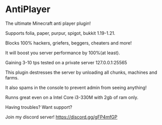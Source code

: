 # AntiPlayer
The ultimate Minecraft anti player plugin! 

Supports folia, paper, purpur, spigot, bukkit 1.19-1.21.

Blocks 100% hackers, griefers, beggers, cheaters and more! 

It will boost you server performance by 100%(at least). 

Gaining 3-10 tps tested on a private server 127.0.0.1:25565

This plugin destresses the server by unloading all chunks, machines and farms.

It also spams in the console to prevent admin from seeing anything!

Runns great even on a Intel Core i3-330M with 2gb of ram only.

Having troubles? Want support?

Join my discord server! https://discord.gg/gFP4mfGP
